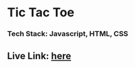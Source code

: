 # Tic Tac Toe

### Tech Stack: Javascript, HTML, CSS

## Live Link: [here](https://praneep-brs.github.io/Tic-Tac-Toe/)
